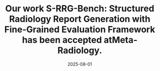 ---
title: >-
    Our work <strong>S-RRG-Bench: Structured Radiology Report Generation with Fine-Grained Evaluation Framework</strong> has been accepted at<strong>Meta-Radiology</strong>.
date: 2025-08-01
---